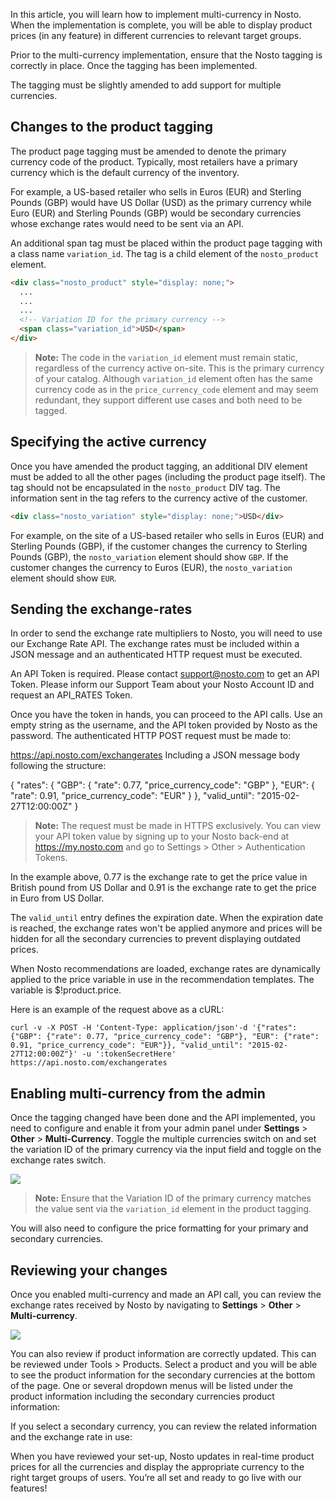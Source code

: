 In this article, you will learn how to implement multi-currency in Nosto. When the implementation is complete, you will be able to display product prices (in any feature) in different currencies to relevant target groups.

Prior to the multi-currency implementation, ensure that the Nosto tagging is correctly in place. Once the tagging has been implemented.

The tagging must be slightly amended to add support for multiple currencies.

## Changes to the product tagging

The product page tagging must be amended to denote the primary currency code of the product. Typically, most retailers have a primary currency which is the default currency of the inventory.

For example, a US-based retailer who sells in Euros (EUR) and Sterling Pounds (GBP) would have US Dollar (USD) as the primary currency while Euro (EUR) and Sterling Pounds (GBP) would be secondary currencies whose exchange rates would need to be sent via an API.

An additional span tag must be placed within the product page tagging with a class name `variation_id`. The tag is a child element of the `nosto_product` element.

```html
<div class="nosto_product" style="display: none;">
  ...
  ...
  ...
  <!-- Variation ID for the primary currency --> 
  <span class="variation_id">USD</span>
</div>
```

> **Note:** The code in the `variation_id` element must remain static, regardless of the currency active on-site. This is the primary currency of your catalog. Although `variation_id` element often has the same currency code as in the `price_currency_code` element and may seem redundant, they support different use cases and both need to be tagged.

## Specifying the active currency

Once you have amended the product tagging, an additional DIV element must be added to all the other pages (including the product page itself). The tag should not be encapsulated in the `nosto_product` DIV tag. The information sent in the tag refers to the currency active of the customer.

```html
<div class="nosto_variation" style="display: none;">USD</div>
```

For example, on the site of a US-based retailer who sells in Euros (EUR) and Sterling Pounds (GBP), if the customer changes the currency to Sterling Pounds (GBP), the `nosto_variation` element should show `GBP`. If the customer changes the currency to Euros (EUR), the `nosto_variation` element should show `EUR`. 


## Sending the exchange-rates

In order to send the exchange rate multipliers to Nosto, you will need to use our Exchange Rate API. The exchange rates must be included within a JSON message and an authenticated HTTP request must be executed. 

An API Token is required. Please contact support@nosto.com to get an API Token. Please inform our Support Team about your Nosto Account ID and request an API_RATES Token.

Once you have the token in hands, you can proceed to the API calls. Use an empty string as the username, and the API token provided by Nosto as the password. The authenticated HTTP POST request must be made to:

https://api.nosto.com/exchangerates
Including a JSON message body following the structure:

{
  "rates": {
    "GBP": {
      "rate": 0.77,
      "price_currency_code": "GBP"
    },
    "EUR": {
      "rate": 0.91,
      "price_currency_code": "EUR"
    }
  },
  "valid_until": "2015-02-27T12:00:00Z"
}

> **Note:** The request must be made in HTTPS exclusively. You can view your API token value by signing up to your Nosto back-end at https://my.nosto.com and go to Settings > Other > Authentication Tokens.

In the example above, 0.77 is the exchange rate to get the price value in British pound from US Dollar and 0.91 is the exchange rate to get the price in Euro from US Dollar.

The `valid_until` entry defines the expiration date. When the expiration date is reached, the exchange rates won't be applied anymore and prices will be hidden for all the secondary currencies to prevent displaying outdated prices.

When Nosto recommendations are loaded, exchange rates are dynamically applied to the price variable in use in the recommendation templates. The variable is $!product.price.

Here is an example of the request above as a cURL:

```
curl -v -X POST -H 'Content-Type: application/json'-d '{"rates": {"GBP": {"rate": 0.77, "price_currency_code": "GBP"}, "EUR": {"rate": 0.91, "price_currency_code": "EUR"}}, "valid_until": "2015-02-27T12:00:00Z"}' -u ':tokenSecretHere' https://api.nosto.com/exchangerates
```

## Enabling multi-currency from the admin

Once the tagging changed have been done and the API implemented, you need to configure and enable it from your admin panel under **Settings** > **Other** > **Multi-Currency**. Toggle the multiple currencies switch on and set the variation ID of the primary currency via the input field and toggle on the exchange rates switch.

![](https://user-images.githubusercontent.com/327432/36842403-419416ae-1d54-11e8-9bea-a979d7896977.png)

> **Note:** Ensure that the Variation ID of the primary currency matches the value sent via the `variation_id` element in the product tagging.

You will also need to configure the price formatting for your primary and secondary currencies.

## Reviewing your changes

Once you enabled multi-currency and made an API call, you can review the exchange rates received by Nosto by navigating to **Settings** > **Other** > **Multi-currency**.

![](https://user-images.githubusercontent.com/327432/36842599-d47f1748-1d54-11e8-9880-5250b129e62d.png)
 
You can also review if product information are correctly updated. This can be reviewed under Tools > Products. Select a product and you will be able to see the product information for the secondary currencies at the bottom of the page. One or several dropdown menus will be listed under the product information including the secondary currencies product information:

 
If you select a secondary currency, you can review the related information and the exchange rate in use:

 
When you have reviewed your set-up, Nosto updates in real-time product prices for all the currencies and display the appropriate currency to the right target groups of users. You’re all set and ready to go live with our features!